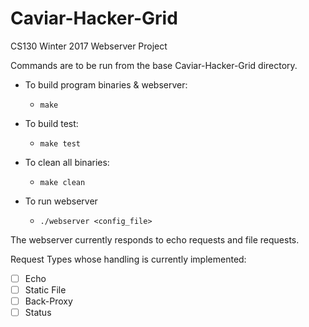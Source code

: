 # Caviar-Hacker-Grid
CS130 Winter 2017 Webserver Project

Commands are to be run from the base Caviar-Hacker-Grid directory.

- To build program binaries & webserver:
  * `make`

- To build test:
  * `make test`
  
- To clean all binaries:
  * `make clean`
 
- To run webserver
  * `./webserver <config_file>`
  
The webserver currently responds to echo requests and file requests.

Request Types whose handling is currently implemented:
- [ ] Echo
- [ ] Static File
- [ ] Back-Proxy
- [ ] Status
